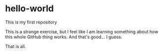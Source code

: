 # hello-world
This is my first repository

This is a strange exercise, but I feel like I am learning something about how this whole GitHub thing works. And that's good... I guess.

That is all.
